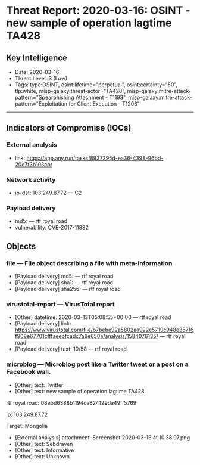 # Threat Report: 2020-03-16: OSINT - new sample of operation lagtime TA428


## Key Intelligence
* Date: 2020-03-16
* Threat Level: 3 (Low)
* Tags: type:OSINT, osint:lifetime="perpetual", osint:certainty="50", tlp:white, misp-galaxy:threat-actor="TA428", misp-galaxy:mitre-attack-pattern="Spearphishing Attachment - T1193", misp-galaxy:mitre-attack-pattern="Exploitation for Client Execution - T1203"

---

## Indicators of Compromise (IOCs)
### External analysis
* link: https://app.any.run/tasks/8937295d-ea36-4398-96bd-20e7f3b193cb/

### Network activity
* ip-dst: 103.249.87.72 — C2

### Payload delivery
* md5: <md5> — rtf royal road
* vulnerability: CVE-2017-11882

## Objects
### file — File object describing a file with meta-information
* [Payload delivery] md5: <md5> — rtf royal road
* [Payload delivery] sha1: <sha1> — rtf royal road
* [Payload delivery] sha256: <sha256> — rtf royal road

### virustotal-report — VirusTotal report
* [Other] datetime: 2020-03-13T05:08:55+00:00 — rtf royal road
* [Payload delivery] link: https://www.virustotal.com/file/b7bebe92a5802aa922e5719c948e35716f908e67701cfffaeebfcadc7a6e650a/analysis/1584076135/ — rtf royal road
* [Payload delivery] text: 10/58 — rtf royal road

### microblog — Microblog post like a Twitter tweet or a post on a Facebook wall.
* [Other] text: Twitter
* [Other] text: new sample of operation lagtime TA428

rtf royal road: 08ebd6388b1194ca824199da49ff5769 

ip: 103.249.87.72

Target: Mongolia
* [External analysis] attachment: Screenshot 2020-03-16 at 10.38.07.png
* [Other] text: Sebdraven
* [Other] text: Informative
* [Other] text: Unknown
